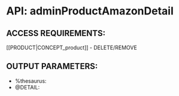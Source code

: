 # API: adminProductAmazonDetail


## ACCESS REQUIREMENTS: ##
[[PRODUCT|CONCEPT_product]] - DELETE/REMOVE


## OUTPUT PARAMETERS: ##
  * %thesaurus: 
  * @DETAIL: 
